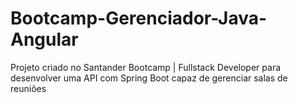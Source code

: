 # Bootcamp-Gerenciador-Java-Angular
Projeto criado no Santander Bootcamp | Fullstack Developer para desenvolver uma API com Spring Boot capaz de gerenciar salas de reuniões
